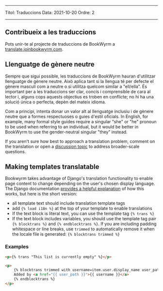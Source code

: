 - - -
Títol: Traduccions Data: 2021-10-20 Ordre: 2
- - -

## Contribueix a les traduccions

Pots unir-te al projecte de traduccions de BookWyrm a [translate.joinbookwyrm.com](https://translate.joinbookwyrm.com/).

## Llenguatge de gènere neutre

Sempre que sigui possible, les traduccions de BookWyrm hauran d'utilitzar llenguatge de gènere neutre. Això aplica tant si la llengua té per defecte el gènere masculí com a neutre o si utilitza quelcom similar a "ell/ella". És important per a les traduccions ser clar, concís i comprensible de cara al lector i, alguns cops aquests objectius es troben en conflicte; no hi ha una solució única o perfecta, depèn del mateix idioma.

Com a principi, intenta donar un valor alt al llenguatge inclusiu i de gènere neutre que a formes respectuoses o guies d'estil oficials. In English, for example, many formal style guides require a singular "she" or "he" pronoun to be used when referring to an individual, but it would be better in BookWyrm to use the gender-neutral singular "they" instead.

If you aren't sure how best to approach a translation problem, comment on the translation or open a [discussion topic](https://translate.joinbookwyrm.com/project/bookwyrm/discussions) to address broader-scale questions.

## Making templates translatable

Bookwyrm takes advantage of Django's translation functionality to enable page content to change depending on the user's chosen display language. The Django documentation [provides a helpful explanation](https://docs.djangoproject.com/en/3.2/topics/i18n/translation/#internationalization-in-template-code) of how this works, but here is the short version:

* all template text should include translation template tags
* add `{% load i18n %}` at the top of your template to enable translations
* If the text block is literal text, you can use the template tag `{% trans %}`
* If the text block includes variables, you should use the template tag pair `{% blocktrans %}` and `{% endblocktrans %}`. If you are including padding whitespace or line breaks, use `trimmed` to automatically remove it when the locale file is generated: `{% blocktrans trimmed %}`

### Examples

```html
<p>{% trans "This list is currently empty" %}</p>

<p>
    {% blocktrans trimmed with username=item.user.display_name user_path=item.user.local_path %}
    Added by <a href="{{ user_path }}">{{ username }}</a>
    {% endblocktrans %}
</p>
```
